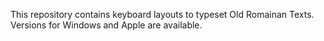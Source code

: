 This repository contains keyboard layouts to typeset Old Romainan Texts. Versions for Windows and Apple are available.
